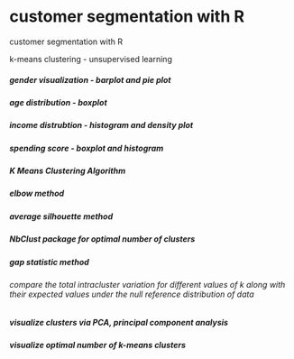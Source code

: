 # customer segmentation with R
 customer segmentation with R
 
 k-means clustering - unsupervised learning

##### gender visualization - barplot and pie plot
##### age distribution - boxplot 
##### income distrubtion - histogram and density plot
##### spending score - boxplot and histogram
#####
##### K Means Clustering Algorithm
##### elbow method
##### average silhouette method
##### NbClust package for optimal number of clusters
##### gap statistic method 
###### compare the total intracluster variation for different values of k along with their expected values under the null reference distribution of data
##### visualize clusters via PCA, principal component analysis
##### visualize optimal number of k-means clusters
 